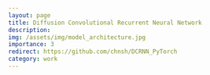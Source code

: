 ```yaml
---
layout: page
title: Diffusion Convolutional Recurrent Neural Network
description: 
img: /assets/img/model_architecture.jpg
importance: 3
redirect: https://github.com/chnsh/DCRNN_PyTorch
category: work
---
```


